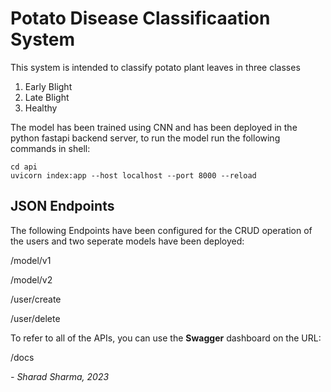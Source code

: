 # Potato Disease Classificaation System
This system is intended to classify potato plant leaves in three classes
1. Early Blight
2. Late Blight
3. Healthy

The model has been trained using CNN and has been deployed in the python fastapi backend server, to run the model run the following commands in shell:

```shell
cd api
uvicorn index:app --host localhost --port 8000 --reload
```

## JSON Endpoints
The following Endpoints have been configured for the CRUD operation of the users and two seperate models have been deployed:

/model/v1

/model/v2

/user/create

/user/delete

To refer to all of the APIs, you can use the **Swagger** dashboard on the URL:

/docs

_- Sharad Sharma, 2023_

